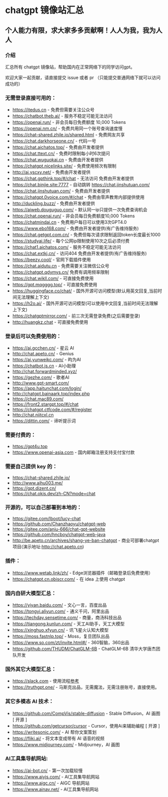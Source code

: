 # chatgpt 镜像站汇总

## 个人能力有限，求大家多多贡献啊！人人为我，我为人人

### 介绍
汇总所有 chatgpt 镜像站，帮助国内在正常网络下的同学访问gpt。

欢迎大家一起贡献，请直接提交 issue 或者 pr （只能提交普通网络下就可以访问成功的）



### 无需登录直接可用的：
- https://itedus.cn - 免费但需要关注公众号
- https://chatbot.theb.ai/ - 服务不稳定可能无法访问
- https://openai.run/ - 非会员每日免费额度 10,000 Tokens
- https://openai.nm.cn/ - 免费共用同一个账号查询速度慢
- https://chat-shared.zhile.io/shared.html - 免费网友共享 
- https://chat.darkhorseone.cn/ - 代码一号
- https://chat.aichatos.top/ - 免费由开发者提供
- https://chat.ttext.cn/ - 免费时限制每小时6次提问
- https://chat.wuguokai.cn - 免费由开发者提供
- https://chatgpt.nicelinks.site/ - 免费使用频次有限制
- http://ai.yscxy.net/ - 免费由开发者提供
- https://chat.gpthink.top/#/chat - 无法访问 免费由开发者提供
- https://chat.binjie.site:7777 - 自动跳转 https://chat.jinshutuan.com/
- https://chat.jinshutuan.com/ - 免费由开发者提供
- https://chatgpt.0voice.com/#/chat - 免费由零声教育内部提供使用
- http://duckling.buzz/ - 免费由开发者提供
- https://aiweb.douguguo.com/ - 默认同一ip只提供一次免费查询机会
- https://chat.openai.run/ - 非会员每日免费额度10,000 Tokens
- https://chatmindai.cn - 免费用户每日可以使用3次GPT4.0
- https://www.ebo168.com/ - 免费由开发者提供(有广告维持服务)
- https://chat.getgpt.com.cn/ - 免费但每次请求限制返回token长度最长1000
- https://studyai.life/  - 每个公网ip限制使用10次之后必须付费
- https://chat1.aichatos.com/ - 服务不稳定可能无法访问
- https://chat.extkj.cn/ - 访问404  免费由开发者提供(有广告维持服务)
- https://beezy.cool/ - 官网下载插件使用
- https://chat.aidutu.cn - 免费需要关注微信公众号
- https://chatgpt.qdymys.cn/ 免费有调用频率限制
- https://chat.wikll.com/ - 可直接免费使用
- https://gpt.mqgggg.top/ - 可直接免费使用
- https://huggingface.co/chat/ - 国外开源可访问模型(默认用英文回复,当前时间无法理解上下文)
- https://h2o.ai/ - 国外开源可访问模型(可以使用中文回复,当前时间无法理解上下文)
- https://chatgptmirror.com/ - 前三次无需登录免费(之后需要登录)
- http://huangkz.chat - 可直接免费使用


### 登录后可以免费使用的：
- https://ai.gcchen.cn/ - 星云 AI
- http://chat.apeto.cn/ - Genius
- https://ai.yunweikc.com/ - 昀为AI
- https://chatbot.js.cn - AI小助理
- http://chat.forwardminded.xyz/
- https://gezhe.com/ - 歌者AI
- http://www.gpt-smart.com/
- https://app.haitunchat.com/login/
- http://chatgpt.bainaark.top/index.php
- https://chat.mac89.com/
- https://front2.stargpt.top/#/chat
- https://chatgpt.ctfcode.com/#/register
- http://chat.niitcxl.cn
- https://dittin.com/ - 谛听提示词

### 需要付费的：
- https://gpt4u.top
- https://www.openai-asia.com - 国内邮箱注册支持支付宝付款


### 需要自己提供 key 的：
- https://chat-shared.zhile.io/
- http://www.aihu003.me/
- https://gpt.dizent.cn/
- https://chat.okis.dev/zh-CN?mode=chat


### 开源的，可以自己部署到本地的：
- https://gitee.com/lboot/lucy-chat
- https://github.com/Chanzhaoyu/chatgpt-web
- https://gitee.com/aniu-666/chat-gpt-website
- https://github.com/hncboy/chatgpt-web-java
- http://be.apeto.cn/archives/shang-ye-ban-chatgpt - 商业可部署chatgpt项目(演示地址:http://chat.apeto.cn)


### 插件：
- https://www.wetab.link/zh/ - Edge浏览器插件（邮箱登录后免费使用）
- https://chatgpt.cn.obiscr.com/ - 在 idea 上使用 chatgpt


### 国内自研大模型汇总：
- https://yiyan.baidu.com/ - 文心一言，百度出品
- https://tongyi.aliyun.com/ - 通义千问，阿里出品
- https://techday.sensetime.com/ - 商量，商汤科技出品
- https://tiangong.kunlun.com/ - 天工AI助手，天工大模型
- https://xinghuo.xfyun.cn/ - 讯飞星火认知大模型
- https://moss.fastnlp.top/ - Moss，复旦团队出品
- https://www.so.com/zt/invite.html#/ - 360智脑，360出品
- https://github.com/THUDM/ChatGLM-6B - ChatGLM-6B 清华大学唐杰团队开发


### 国外其它大模型汇总：
- https://slack.com - 使用流程[参考](https://mp.weixin.qq.com/s/XECDWPv3CRrHfWmoxGLTvg)
- https://truthgpt.one/ - 马斯克出品，无需魔法，无需注册账号，直接使用。


### 其它多模态 AI 技术：
- https://github.com/CompVis/stable-diffusion - Stable Diffusion，AI 画图 [ 开源 ]
- https://github.com/getcursor/cursor - Cursor，使用Ai来辅助编程 [ 开源 ]
- https://writesonic.com/ - AI 帮你文案策划
- https://fliki.ai/ - 将文本变成带有 AI 语音的视频
- https://www.midjourney.com/ - Midjourney，AI 画图 



### AI工具集导航网站:
- https://ai-bot.cn/ - 第一次加载较慢
- https://www.aiyjs.com/ - AI工具集导航网站
- https://www.aigc.cn/ - AIGC 导航网站
- https://www.ainav.net/ - AI工具集导航网站
